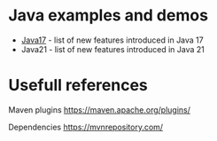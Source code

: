# Java examples and demos
* [Java17](https://github.com/ebd622/java-samples/tree/main/java17) - list of new features introduced in Java 17
* Java21 - list of new features introduced in Java 21

# Usefull references
Maven plugins
https://maven.apache.org/plugins/

Dependencies
https://mvnrepository.com/
